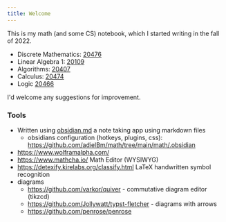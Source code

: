```yaml
---
title: Welcome
---
```


This is my math (and some CS) notebook, which I started writing in the fall of 2022.

- Discrete Mathematics: [20476](https://www.openu.ac.il/courses/20476.htm)
- Linear Algebra 1: [20109](https://www.openu.ac.il/courses/20109.htm)
- Algorithms: [20407](https://www-e.openu.ac.il/courses/20407.htm)
- Calculus: [20474](https://www.openu.ac.il/courses/20474.htm)
- Logic [20466](https://www-e.openu.ac.il/courses/20466.htm)

I'd welcome any suggestions for improvement.

### Tools 

- Written using [obsidian.md](https://obsidian.md/) a note taking app using markdown files
	- obsidians configuration (hotkeys, plugins, css): https://github.com/adielBm/math/tree/main/math/.obsidian 
- https://www.wolframalpha.com/ 
- https://www.mathcha.io/ Math Editor (WYSIWYG)
- https://detexify.kirelabs.org/classify.html LaTeX handwritten symbol recognition
- diagrams
	- https://github.com/varkor/quiver - commutative diagram editor (tikzcd)
	- https://github.com/Jollywatt/typst-fletcher - diagrams with arrows
	- https://github.com/penrose/penrose 